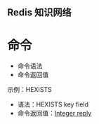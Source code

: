 Redis 知识网络
---

# 命令

- 命令语法
- 命令返回值

示例：HEXISTS

- 语法：HEXISTS key field
- 命令返回值：[Integer reply](https://redis.io/topics/protocol#integer-reply)